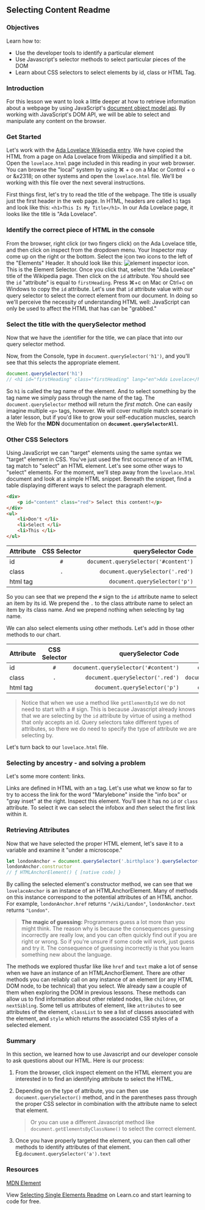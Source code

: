 ## Selecting Content Readme

### Objectives
Learn how to:

* Use the developer tools to identify a particular element
* Use Javascript's selector methods to select particular pieces of the DOM
* Learn about CSS selectors to select elements by id, class or HTML Tag.

### Introduction

For this lesson we want to look a little deeper at how to retrieve information about a webpage by using JavaScript's [document object model api](https://developer.mozilla.org/en-US/docs/Web/API/Document_Object_Model).  By working with JavaScript's DOM API, we will be able to select and manipulate any content on the browser.

### Get Started

Let's work with the [Ada Lovelace Wikipedia entry](https://en.wikipedia.org/wiki/Ada_Lovelace). We have copied the HTML from a page on Ada Lovelace from Wikipedia and simplified it a bit.  Open the `lovelace.html` page included in this reading in your web browser. You can browse the "local" system by using &#x2318; + o on a Mac or Control + o or &x2318; on other systems and open the `lovelace.html` file. We'll be working with this file over the next several instructions.

First things first, let's try to read the title of the webpage. The title is usually just the first header in the web page. In HTML, headers are called `h1` tags and look like this: `<h1>This Is My Title</h1>`. In our Ada Lovelace page, it looks like the title is "Ada Lovelace".

### Identify the correct piece of HTML in the console

From the browser, right click (or two fingers click) on the Ada Lovelace title, and then click on inspect from the dropdown menu. Your Inspector may come up on the right or the bottom. Select the icon two icons to the left of the "Elements" Header. It should look like this: ![element inspector icon](http://web-dev-readme-photos.s3.amazonaws.com/js/elementinspector-icon.png). This is the Element Selector. Once you click that, select the "Ada Lovelace" title of the Wikipedia page. Then click on the `id` attribute. You should see the `id` "attribute" is equal to `firstHeading`. Press &#x2318;+c on Mac or Ctrl+c on Windows to copy the `id` attribute.  Let's use that `id` attribute value with our query selector to select the correct element from our document. In doing so we'll perceive the necessity of understanding HTML well: JavaScript can only be used to affect the HTML that has can be "grabbed."

### Select the title with the querySelector method

Now that we have the `id`entifier for the title, we can place that into our query selector method.

Now, from the Console, type in `document.querySelector('h1')`, and you'll see that this selects the appropriate element.

```js
document.querySelector('h1')
// <h1 id="firstHeading" class="firstHeading" lang="en">Ada Lovelace</h1>
```

So `h1` is called the tag name of the element.  And to select something by the tag name we simply pass through the name of the tag. The `document.querySelector` method  will return the _first match_. One can easily imagine multiple `<p>` tags, however. We will cover multiple match scenario in a later lesson, but if you'd like to grow your self-education muscles, search the Web for the **MDN** documentation on **`document.querySelectorAll`**.

### Other CSS Selectors

Using JavaScript we can "target" elements using the same syntax we "target" element in CSS. You've just used the first occurrence of an HTML tag match to "select" an HTML element.  Let's see some other ways to "select" elements.  For the moment, we'll step away from the `lovelace.html` document and look at a simple HTML snippet. Beneath the snippet, find a table displaying different ways to select the paragraph element.

```html
<div>
	<p id="content" class="red"> Select this content!</p>
</div>
<ul>
	<li>Don't </li>
	<li>Select </li>
	<li>This </li>
</ul>
```

| Attribute     | CSS Selector  | querySelector Code |
| ------------- |:-------------:| -----:|
| id      	   | `#` 			  | `document.querySelector('#content')`|
| class      	   |`.`     		  |  `document.querySelector('.red')` |
| html tag      | 	         |    `document.querySelector('p')` |


So you can see that we prepend the `#` sign to the `id` attribute name to select an item by its id.  We prepend the `.` to the class attribute name to select an item by its class name.  And we prepend nothing when selecting by tag name.

We can also select elements using other methods.  Let's add in those other methods to our chart.

| Attribute     | CSS Selector  | querySelector Code |Alternative Method |
| ------------- |:-------------:| -----:| -----:|
| id     	   | `#` 			  | `document.querySelector('#content')`|`document.getElementById('content')`|
| class      	   | `.`     		  |  `document.querySelector('.red')` |`document.getElementsByClassName('red')`|
| html tag      | 	         |    `document.querySelector('p')` | `document.getElementsByTagName('p')`|

> Notice that when we use a method like `getElementById` we do not need to start with a # sign.  This is because Javascript already knows that we are selecting by the `id` attribute by virtue of using a method that only accepts an id.  Query selectors take different types of attributes, so there we do need to specify the type of attribute we are selecting by.

Let's turn back to our `lovelace.html` file.

### Selecting by ancestry - and solving a problem

Let's some more content: links.

Links are defined in HTML with an `a` tag. Let's use what we know so far to try to access the link for the word "Marylebone" inside the "info box" or "gray inset" at the right. Inspect this element.  You'll see it has no `id` or `class` attribute.  To select it we can select the infobox and _then_ select the first link within it.

### Retrieving Attributes

Now that we have selected the proper HTML element, let's save it to a variable and examine it "under a microscope."

```js
let londonAnchor = document.querySelector('.birthplace').querySelector('a')
londonAnchor.constructor
// ƒ HTMLAnchorElement() { [native code] }
```
By calling the selected element's constructor method, we can see that we `lovelaceAnchor` is an instance of an HTMLAnchorElement.  Many of methods on this instance correspond to the potential attributes of an HTML anchor.  For example, `londonAnchor.href` returns `"/wiki/London"`, `londonAnchor.text` returns `"London"`.

> **The magic of guessing:**
> Programmers guess a lot more than you might think.  The reason why is because the consequences guessing incorrectly are really low, and you can often quickly find out if you are right or wrong.  So if you're unsure if some code will work, just guess and try it.  The consequence of guessing incorrectly is that you learn something new about the language.

The methods we explored thusfar like like `href` and `text` make a lot of sense when we have an instance of an HTMLAnchorElement.  There are other methods you can reliably call on any instance of an element (or any HTML DOM node, to be technical) that you select.  We already saw a couple of them when exploring the DOM in previous lessons.  These methods can allow us to find information about other related nodes, like `children`, or `nextSibling`.  Some tell us attributes of element, like `attributes` to see attributes of the element, `classList` to see a list of classes associated with the element, and `style` which returns the associated CSS styles of a selected element.

### Summary

In this section, we learned how to use Javascript and our developer console to ask questions about our HTML. Here is our process:

1. From the browser, click inspect element on the HTML element you are interested in to find an identifying attribute to select the HTML.
2. Depending on the type of attribute, you can then use `document.querySelector()` method, and in the parentheses pass through the proper CSS selector in combination with the attribute name to select that element.

	> Or you can use a different Javascript method like `document.getElementsByClassName()` to select the correct element.

3. Once you have properly targeted the element, you can then call other methods to identify attributes of that element.  Eg.`document.querySelector('a').text`

### Resources

[MDN Element](https://developer.mozilla.org/en-US/docs/Web/API/Element)

<p class='util--hide'>View <a href='https://learn.co/lessons/selecting-single-elements-readme'>Selecting Single Elements Readme</a> on Learn.co and start learning to code for free.</p>
